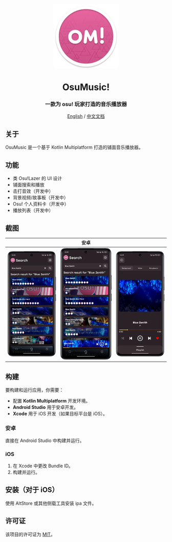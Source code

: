 <div align=center>
  
<img src="./assets/logo.svg" width="200">
  
# OsuMusic!
### 一款为 osu! 玩家打造的音乐播放器
[English](https://github.com/Ikutsu/OsuMusic/blob/master/README.md) / [中文文档](https://github.com/Ikutsu/OsuMusic/blob/master/README_zh.md)

</div>

## 关于
OsuMusic 是一个基于 Kotlin Multiplatform 打造的铺面音乐播放器。

## 功能
- 类 Osu!Lazer 的 UI 设计
- 铺面搜索和播放
- 击打音效（开发中）
- 背景视频/故事板（开发中）
- Osu! 个人资料卡（开发中）
- 播放列表（开发中）

## 截图
|   |安卓|   |
|---|---|---|
| ![SearchScreen](https://github.com/Ikutsu/OsuMusic/blob/master/assets/SearchScreen.png) | ![SearchPlayerBar](https://github.com/Ikutsu/OsuMusic/blob/master/assets/SearchPlayerBar.png) | ![PlayerScreen](https://github.com/Ikutsu/OsuMusic/blob/master/assets/PlayerScreen.png) |

## 构建
要构建和运行应用，你需要：
- 配置 **Kotlin Multiplatform** 开发环境。
- **Android Studio** 用于安卓开发。
- **Xcode** 用于 iOS 开发（如果目标平台是 iOS）。
### 安卓
直接在 Android Studio 中构建并运行。
### iOS
1. 在 Xcode 中更改 Bundle ID。
2. 构建并运行。

## 安装（对于 iOS）
使用 AltStore 或其他侧载工具安装 ipa 文件。

## 许可证
该项目的许可证为 [MIT](https://github.com/Ikutsu/OsuMusic/blob/master/LICENSE)。
